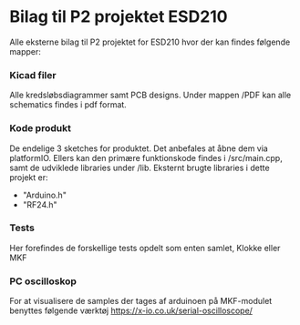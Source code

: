 # Bilag til P2 projektet ESD210
Alle eksterne bilag til P2 projektet for ESD210 hvor der kan findes følgende mapper:


### Kicad filer
Alle kredsløbsdiagrammer samt PCB designs. Under mappen /PDF kan alle schematics findes i pdf format.


### Kode produkt
De endelige 3 sketches for produktet. Det anbefales at åbne dem via platformIO.
Ellers kan den primære funktionskode findes i /src/main.cpp, samt de udviklede libraries under /lib.
Eksternt brugte libraries i dette projekt er:
- "Arduino.h"
- "RF24.h"

### Tests
Her forefindes de forskellige tests opdelt som enten samlet, Klokke eller MKF

### PC oscilloskop
For at visualisere de samples der tages af arduinoen på MKF-modulet benyttes følgende værktøj
https://x-io.co.uk/serial-oscilloscope/

